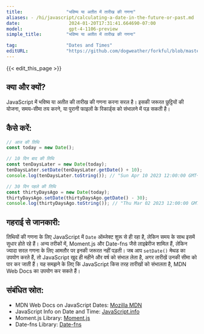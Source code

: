 ```yaml
---
title:                "भविष्य या अतीत में तारीख की गणना"
aliases: - /hi/javascript/calculating-a-date-in-the-future-or-past.md
date:                  2024-01-20T17:31:41.664690-07:00
model:                 gpt-4-1106-preview
simple_title:         "भविष्य या अतीत में तारीख की गणना"

tag:                  "Dates and Times"
editURL:              "https://github.com/dogweather/forkful/blob/master/content/hi/javascript/calculating-a-date-in-the-future-or-past.md"
---
```


{{< edit_this_page >}}

## क्या और क्यों?

JavaScript में भविष्य या अतीत की तारीख की गणना करना सरल है। इसकी जरूरत छुट्टियों की योजना, समय-सीमा तय करने, या पुरानी फाइलों के रिकार्ड्‌स को संभालने में पड़ सकती है। 

## कैसे करें:

```Javascript
// आज की तिथि
const today = new Date();

// 10 दिन बाद की तिथि
const tenDaysLater = new Date(today);
tenDaysLater.setDate(tenDaysLater.getDate() + 10);
console.log(tenDaysLater.toString()); // "Sun Apr 10 2023 12:00:00 GMT+0530 (India Standard Time)"

// 30 दिन पहले की तिथि
const thirtyDaysAgo = new Date(today);
thirtyDaysAgo.setDate(thirtyDaysAgo.getDate() - 30);
console.log(thirtyDaysAgo.toString()); // "Thu Mar 02 2023 12:00:00 GMT+0530 (India Standard Time)"
```

## गहराई से जानकारी:

तिथियों की गणना के लिए JavaScript में `Date` ऑब्जेक्ट शुरू से ही रहा है, लेकिन समय के साथ इसमें सुधार होते रहे हैं। अन्य तरीकों में, Moment.js और Date-fns जैसे लाइब्रेरीज शामिल हैं, लेकिन ज्यादा सरल गणना के लिए आमतौर पर इनकी जरूरत नहीं पड़ती। जब आप `setDate()` मेथड का उपयोग करते हैं, तो JavaScript खुद ही महीने और वर्ष को संभाल लेता है, अगर तारीखें उनकी सीमा को पार कर जाती हैं। यह समझने के लिए कि JavaScript किस तरह तारीखों को संभालता है, MDN Web Docs का उपयोग कर सकते हैं। 

## संबंधित स्रोत:

- MDN Web Docs on JavaScript Dates: [Mozilla MDN](https://developer.mozilla.org/en-US/docs/Web/JavaScript/Reference/Global_Objects/Date)
- JavaScript Info on Date and Time: [JavaScript.info](https://javascript.info/date)
- Moment.js Library: [Moment.js](https://momentjs.com/)
- Date-fns Library: [Date-fns](https://date-fns.org/)

